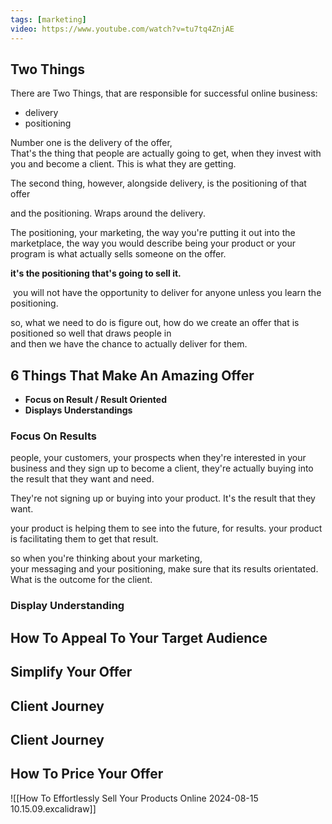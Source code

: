 ```yaml
---
tags: [marketing]
video: https://www.youtube.com/watch?v=tu7tq4ZnjAE
---
```

## Two Things

There are Two Things, that are responsible for successful online business:
- delivery
- positioning

Number one is the delivery of the offer,\
That's the thing that people are actually going to get, when they invest with you and become a client. This is what they are getting.

The second thing, however, alongside delivery, is the positioning of that offer

and the positioning. Wraps around the delivery.

The positioning, your marketing, the way you're putting it out into the marketplace, the way you would describe being your product or your program is what actually sells someone on the offer.

**it's the positioning that's going to sell it.**

 you will not have the opportunity to deliver for anyone unless you learn the positioning.

so, what we need to do is figure out, how do we create an offer that is positioned so well that draws people in\
and then we have the chance to actually deliver for them.

## 6 Things That Make An Amazing Offer

- **Focus on Result / Result Oriented**
- **Displays Understandings**

### Focus On Results

people, your customers, your prospects when they're interested in your business and they sign up to become a client, they're actually buying into the result that they want and need.


They're not signing up or buying into your product. It's the result that they want.

your product is helping them to see into the future, for results. your product is facilitating them to get that result.

so when you're thinking about your marketing,\
your messaging and your positioning, make sure that its results orientated. What is the outcome for the client.

### Display Understanding



## How To Appeal To Your Target Audience


## Simplify Your Offer


## Client Journey


## Client Journey


## How To Price Your Offer


![[How To Effortlessly Sell Your Products Online 2024-08-15 10.15.09.excalidraw]] 